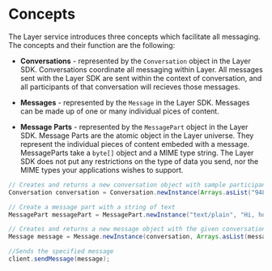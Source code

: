 # Concepts
The Layer service introduces three concepts which facilitate all messaging. The concepts and their function are the following:

* **Conversations** - represented by the `Conversation` object in the Layer SDK. Conversations coordinate all messaging within Layer. All messages sent with the Layer SDK are sent within the context of conversation, and all participants of that conversation will recieves those messages.

* **Messages** - represented by the `Message` in the Layer SDK. Messages can be made up of one or many individual pices of content.

* **Message Parts** - represented by the `MessagePart` object in the Layer SDK. Message Parts are the atomic object in the Layer universe. They represent the individual pieces of content embeded with a message. MessageParts take a `byte[]` object and a MIME type string. The Layer SDK does not put any restrictions on the type of data you send, nor the MIME types your applications wishes to support.

```java
// Creates and returns a new conversation object with sample participant identifiers
Conversation conversation = Conversation.newInstance(Arrays.asList("948374839"));

// Create a message part with a string of text
MessagePart messagePart = MessagePart.newInstance("text/plain", "Hi, how are you?".getBytes());

// Creates and returns a new message object with the given conversation and array of message parts
Message message = Message.newInstance(conversation, Arrays.asList(messagePart));

//Sends the specified message
client.sendMessage(message);
```
